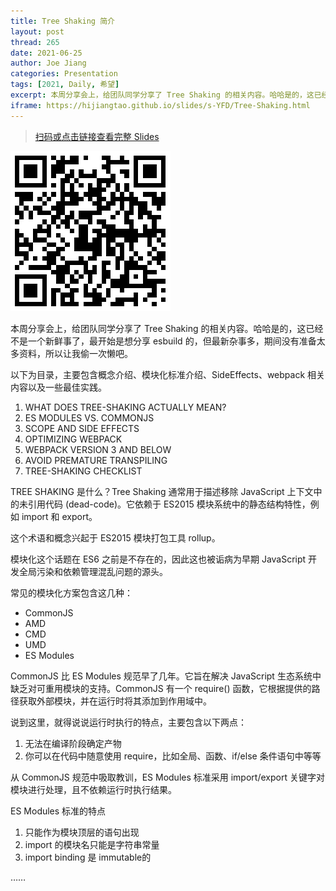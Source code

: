 ```yaml
---
title: Tree Shaking 简介
layout: post
thread: 265
date: 2021-06-25
author: Joe Jiang
categories: Presentation
tags: [2021, Daily, 希望]
excerpt: 本周分享会上，给团队同学分享了 Tree Shaking 的相关内容。哈哈是的，这已经不是一个新鲜事了……
iframe: https://hijiangtao.github.io/slides/s-YFD/Tree-Shaking.html
---
```


> [扫码或点击链接查看完整 Slides](https://hijiangtao.github.io/slides/s-YFD/Tree-Shaking.html)

[![](/assets/in-post/2021-06-25-Tree-Shaking-qrcode.png)](https://hijiangtao.github.io/slides/s-YFD/Tree-Shaking.html)

本周分享会上，给团队同学分享了 Tree Shaking 的相关内容。哈哈是的，这已经不是一个新鲜事了，最开始是想分享 esbuild 的，但最新杂事多，期间没有准备太多资料，所以让我偷一次懒吧。

以下为目录，主要包含概念介绍、模块化标准介绍、SideEffects、webpack 相关内容以及一些最佳实践。

1. WHAT DOES TREE-SHAKING ACTUALLY MEAN?
2. ES MODULES VS. COMMONJS
3. SCOPE AND SIDE EFFECTS
4. OPTIMIZING WEBPACK
5. WEBPACK VERSION 3 AND BELOW
6. AVOID PREMATURE TRANSPILING
7. TREE-SHAKING CHECKLIST

TREE SHAKING 是什么？Tree Shaking 通常用于描述移除 JavaScript 上下文中的未引用代码 (dead-code)。它依赖于 ES2015 模块系统中的静态结构特性，例如 import 和 export。

这个术语和概念兴起于 ES2015 模块打包工具 rollup。

模块化这个话题在 ES6 之前是不存在的，因此这也被诟病为早期 JavaScript 开发全局污染和依赖管理混乱问题的源头。

常见的模块化方案包含这几种：

* CommonJS
* AMD
* CMD
* UMD
* ES Modules

CommonJS 比 ES Modules 规范早了几年。它旨在解决 JavaScript 生态系统中缺乏对可重用模块的支持。CommonJS 有一个 require() 函数，它根据提供的路径获取外部模块，并在运行时将其添加到作用域中。

说到这里，就得说说运行时执行的特点，主要包含以下两点：

1. 无法在编译阶段确定产物
2. 你可以在代码中随意使用 require，比如全局、函数、if/else 条件语句中等等

从 CommonJS 规范中吸取教训，ES Modules 标准采用 import/export 关键字对模块进行处理，且不依赖运行时执行结果。

ES Modules 标准的特点

1. 只能作为模块顶层的语句出现
2. import 的模块名只能是字符串常量
3. import binding 是 immutable的

……
